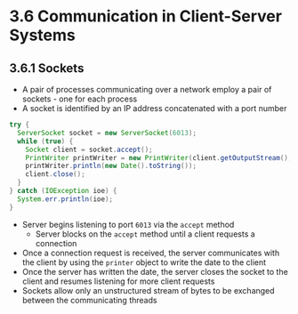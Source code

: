 # 3.6 Communication in Client-Server Systems

## 3.6.1 Sockets

* A pair of processes communicating over a network employ a pair of sockets - one for each process
* A socket is identified by an IP address concatenated with a port number

```java
try {
  ServerSocket socket = new ServerSocket(6013);
  while (true) {
    Socket client = socket.accept();
    PrintWriter printWriter = new PrintWriter(client.getOutputStream(), true);
    printWriter.println(new Date().toString());
    client.close();
  }
} catch (IOException ioe) {
  System.err.println(ioe);
}
```

* Server begins listening to port `6013` via the `accept` method
  * Server blocks on the `accept` method until a client requests a connection
* Once a connection request is received, the server communicates with the client by using the `printer` object to write the date to the client
* Once the server has written the date, the server closes the socket to the client and resumes listening for more client requests
* Sockets allow only an unstructured stream of bytes to be exchanged between the communicating threads
